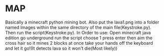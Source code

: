 # MAP
Basically a minecraft python mining bot. 
Also put the lava1.png into a folder named Images within the same directory of the main file(Keystroke.py). Then run the script(Keystroke.py).
In Order to use:
Open minecraft java edition
go underground
run the script
choose 1
press enter
then aim the cross hair so it mines 2 blocks at once
take your hands off the keyboard
and let it go!(It detects lava so it won't die(Most likely))
